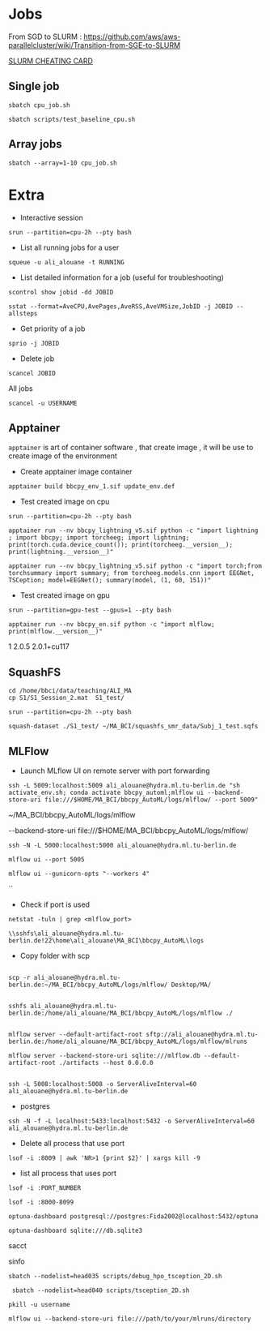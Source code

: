 

# Jobs

From SGD to SLURM : https://github.com/aws/aws-parallelcluster/wiki/Transition-from-SGE-to-SLURM

[SLURM CHEATING CARD](https://git.tu-berlin.de/ml-group/hydra/documentation/-/blob/main/cheating-card.md)
## Single job


```shell
sbatch cpu_job.sh
```


```shell
sbatch scripts/test_baseline_cpu.sh
```

## Array jobs

```shell
sbatch --array=1-10 cpu_job.sh
```


# Extra 


* Interactive session

```shell
srun --partition=cpu-2h --pty bash
```

* List all running jobs for a user
```shell
squeue -u ali_alouane -t RUNNING
```

* List detailed information for a job (useful for troubleshooting)

```shell
scontrol show jobid -dd JOBID
```

```shell
sstat --format=AveCPU,AvePages,AveRSS,AveVMSize,JobID -j JOBID --allsteps
```


* Get priority of a job
```shell
sprio -j JOBID
```

+ Delete job

```shell
scancel JOBID
```

 All jobs
```shell
scancel -u USERNAME
```
## Apptainer

`apptainer` is art of container software , that create image , it will be use to create image of the environment

* Create apptainer image container

```shell
apptainer build bbcpy_env_1.sif update_env.def
```

* Test created image on cpu

```shell
srun --partition=cpu-2h --pty bash
```

```shell
apptainer run --nv bbcpy_lightning_v5.sif python -c "import lightning ; import bbcpy; import torcheeg; import lightning; print(torch.cuda.device_count()); print(torcheeg.__version__); print(lightning.__version__)"
```

```shell
apptainer run --nv bbcpy_lightning_v5.sif python -c "import torch;from torchsummary import summary; from torcheeg.models.cnn import EEGNet, TSCeption; model=EEGNet(); summary(model, (1, 60, 151))"
```


* Test created image on gpu 

```shell
srun --partition=gpu-test --gpus=1 --pty bash
```

```shell
apptainer run --nv bbcpy_en.sif python -c "import mlflow; print(mlflow.__version__)"
```

1
2.0.5
2.0.1+cu117
## SquashFS

```shell
cd /home/bbci/data/teaching/ALI_MA
cp S1/S1_Session_2.mat  S1_test/
```

```shell
srun --partition=cpu-2h --pty bash
```

```shell
squash-dataset ./S1_test/ ~/MA_BCI/squashfs_smr_data/Subj_1_test.sqfs
```
## MLFlow


* Launch MLflow UI on remote server with port forwarding


```shell
ssh -L 5009:localhost:5009 ali_alouane@hydra.ml.tu-berlin.de "sh activate_env.sh; conda activate bbcpy_automl;mlflow ui --backend-store-uri file:///$HOME/MA_BCI/bbcpy_AutoML/logs/mlflow/ --port 5009"
```

~/MA_BCI/bbcpy_AutoML/logs/mlflow

--backend-store-uri file:///$HOME/MA_BCI/bbcpy_AutoML/logs/mlflow/

```shell
ssh -N -L 5000:localhost:5000 ali_alouane@hydra.ml.tu-berlin.de
```


```shell
mlflow ui --port 5005 
```

```
mlflow ui --gunicorn-opts "--workers 4"

```


``
* Check if port is used 

```shell
netstat -tuln | grep <mlflow_port>
```


```shell
\\sshfs\ali_alouane@hydra.ml.tu-berlin.de!22\home\ali_alouane\MA_BCI\bbcpy_AutoML\logs

```



* Copy folder with scp   

```shell

scp -r ali_alouane@hydra.ml.tu-berlin.de:~/MA_BCI/bbcpy_AutoML/logs/mlflow/ Desktop/MA/

```

```shell

sshfs ali_alouane@hydra.ml.tu-berlin.de:/home/ali_alouane/MA_BCI/bbcpy_AutoML/logs/mlflow ./

```

```shell

mlflow server --default-artifact-root sftp://ali_alouane@hydra.ml.tu-berlin.de:/home/ali_alouane/MA_BCI/bbcpy_AutoML/logs/mlflow/mlruns 

```

```shell
mlflow server --backend-store-uri sqlite:///mlflow.db --default-artifact-root ./artifacts --host 0.0.0.0
```


```shell

ssh -L 5008:localhost:5008 -o ServerAliveInterval=60 ali_alouane@hydra.ml.tu-berlin.de

```

* postgres
```shell
ssh -N -f -L localhost:5433:localhost:5432 -o ServerAliveInterval=60 ali_alouane@hydra.ml.tu-berlin.de
```

* Delete all process that use port

```shell
lsof -i :8009 | awk 'NR>1 {print $2}' | xargs kill -9
```

* list all process that uses port

```shell
lsof -i :PORT_NUMBER
```

```shell
lsof -i :8000-8099
```


```shell
optuna-dashboard postgresql://postgres:Fida2002@localhost:5432/optuna
```


```shell
optuna-dashboard sqlite:///db.sqlite3
```


sacct

sinfo

```shell
sbatch --nodelist=head035 scripts/debug_hpo_tsception_2D.sh

```

```shell
 sbatch --nodelist=head040 scripts/tsception_2D.sh
```


```shell
pkill -u username
```


```shell
mlflow ui --backend-store-uri file:///path/to/your/mlruns/directory
```